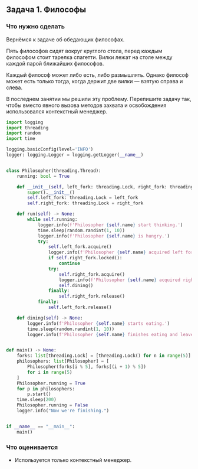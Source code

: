 ## Задача 1. Философы

### Что нужно сделать

Вернёмся к задаче об обедающих философах.

Пять философов сидят вокруг круглого стола, перед каждым философом стоит тарелка спагетти. Вилки лежат на столе между
каждой парой ближайших философов.

Каждый философ может либо есть, либо размышлять. Однако философ может есть только тогда, когда держит две вилки — взятую
справа и слева.

В последнем занятии мы решили эту проблему. Перепишите задачу так, чтобы вместо явного вызова методов захвата и
освобождения использовался контекстный менеджер.

```python
import logging
import threading
import random
import time

logging.basicConfig(level='INFO')
logger: logging.Logger = logging.getLogger(__name__)


class Philosopher(threading.Thread):
    running: bool = True

    def __init__(self, left_fork: threading.Lock, right_fork: threading.Lock) -> None:
        super().__init__()
        self.left_fork: threading.Lock = left_fork
        self.right_fork: threading.Lock = right_fork

    def run(self) -> None:
        while self.running:
            logger.info(f'Philosopher {self.name} start thinking.')
            time.sleep(random.randint(1, 10))
            logger.info(f'Philosopher {self.name} is hungry.')
            try:
                self.left_fork.acquire()
                logger.info(f'Philosopher {self.name} acquired left fork')
                if self.right_fork.locked():
                    continue
                try:
                    self.right_fork.acquire()
                    logger.info(f'Philosopher {self.name} acquired right fork')
                    self.dining()
                finally:
                    self.right_fork.release()
            finally:
                self.left_fork.release()

    def dining(self) -> None:
        logger.info(f'Philosopher {self.name} starts eating.')
        time.sleep(random.randint(1, 10))
        logger.info(f'Philosopher {self.name} finishes eating and leaves to think.')


def main() -> None:
    forks: list[threading.Lock] = [threading.Lock() for n in range(5)]
    philosophers: list[Philosopher] = [
        Philosopher(forks[i % 5], forks[(i + 1) % 5])
        for i in range(5)
    ]
    Philosopher.running = True
    for p in philosophers:
        p.start()
    time.sleep(200)
    Philosopher.running = False
    logger.info("Now we're finishing.")


if __name__ == "__main__":
    main()
```

### Что оценивается

* Используется только контекстный менеджер.
